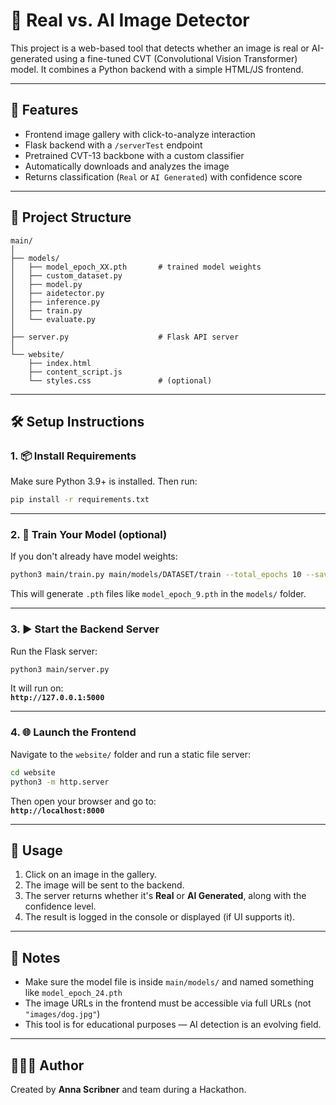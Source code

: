 # 🧠 Real vs. AI Image Detector

This project is a web-based tool that detects whether an image is real or AI-generated using a fine-tuned CVT (Convolutional Vision Transformer) model. It combines a Python backend with a simple HTML/JS frontend.

---

## 🚀 Features

- Frontend image gallery with click-to-analyze interaction
- Flask backend with a `/serverTest` endpoint
- Pretrained CVT-13 backbone with a custom classifier
- Automatically downloads and analyzes the image
- Returns classification (`Real` or `AI Generated`) with confidence score

---

## 📁 Project Structure

```
main/
│
├── models/
│   ├── model_epoch_XX.pth       # trained model weights
│   ├── custom_dataset.py
│   ├── model.py
│   ├── aidetector.py
│   ├── inference.py
│   ├── train.py
│   └── evaluate.py
│
├── server.py                    # Flask API server
│
└── website/
    ├── index.html
    ├── content_script.js
    └── styles.css               # (optional)
```

---

## 🛠️ Setup Instructions

### 1. 📦 Install Requirements

Make sure Python 3.9+ is installed. Then run:

```bash
pip install -r requirements.txt
```

---

### 2. 🧠 Train Your Model (optional)

If you don't already have model weights:

```bash
python3 main/train.py main/models/DATASET/train --total_epochs 10 --save_path main/models
```

This will generate `.pth` files like `model_epoch_9.pth` in the `models/` folder.

---

### 3. ▶️ Start the Backend Server

Run the Flask server:

```bash
python3 main/server.py
```

It will run on:  
**`http://127.0.0.1:5000`**

---

### 4. 🌐 Launch the Frontend

Navigate to the `website/` folder and run a static file server:

```bash
cd website
python3 -m http.server
```

Then open your browser and go to:  
**`http://localhost:8000`**

---

## 📸 Usage

1. Click on an image in the gallery.
2. The image will be sent to the backend.
3. The server returns whether it's **Real** or **AI Generated**, along with the confidence level.
4. The result is logged in the console or displayed (if UI supports it).

---

## 📌 Notes

- Make sure the model file is inside `main/models/` and named something like `model_epoch_24.pth`
- The image URLs in the frontend must be accessible via full URLs (not `"images/dog.jpg"`)
- This tool is for educational purposes — AI detection is an evolving field.

---

## 👩🏻‍💻 Author

Created by **Anna Scribner** and team during a Hackathon.
